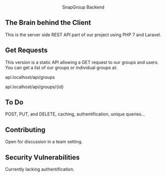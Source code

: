 <p align="center">SnapGroup Backend</p>


## The Brain behind the Client

This is the server side REST API part of our project using PHP 7 and Laravel.

## Get Requests

This version is a static API allowing a GET request to our groups and users. You can get a list of our groups or individual groups at:

api.localhost/api/groups

api.localhost/api/groups/{id}

## To Do

POST, PUT, and DELETE, caching, authentification, unique queries...

## Contributing

Open for discussion in a team setting.

## Security Vulnerabilities

Currently lacking authentification.


